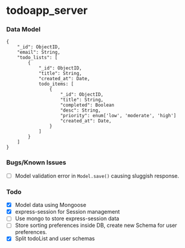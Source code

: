 # todoapp_server


### Data Model
```
{
    "_id": ObjectID,
    "email": String,
    "todo_lists": [
        {
            "_id": ObjectID,
            "title": String,
            "created_at": Date,
            todo_items: [
                {
                    "_id": ObjectID,
                    "title": String,
                    "completed": Boolean
                    "desc": String,
                    "priority": enum['low', 'moderate', 'high']
                    "created_at": Date,
                }
            ]
        }
    ]
}
```

### Bugs/Known Issues
- [ ] Model validation error in `Model.save()` causing sluggish response.

### Todo
- [x] Model data using Mongoose
- [x] express-session for Session management
- [ ] Use mongo to store express-session data
- [ ] Store sorting preferences inside DB, create new Schema for user preferences.
- [x] Split todoList and user schemas